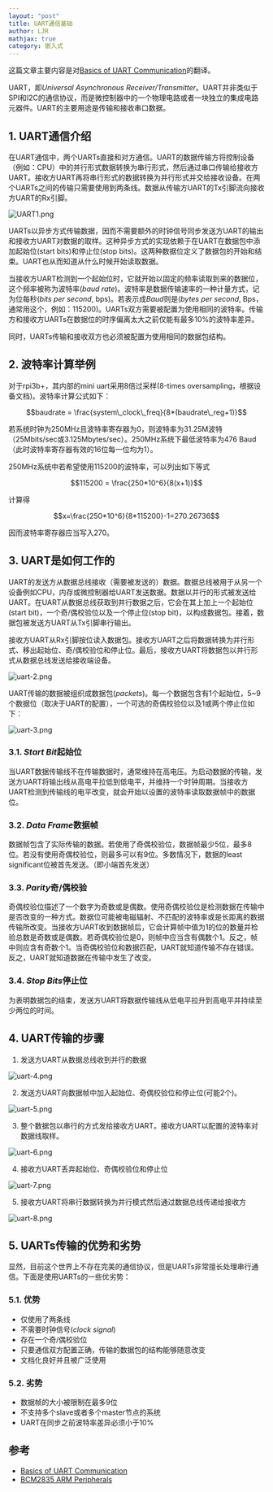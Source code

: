 ```yaml
---
layout: "post"
title: UART通信基础
author: LJR
mathjax: true
category: 嵌入式
---
```


这篇文章主要内容是对[Basics of UART Communication](https://cs140e.sergio.bz/notes/lec4/uart-basics.pdf)的翻译。

UART，即*Universal Asynchronous Receiver/Transmitter*。UART并非类似于SPI和I2C的通信协议，而是微控制器中的一个物理电路或者一块独立的集成电路元器件。UART的主要用途是传输和接收串口数据。

## 1. UART通信介绍

在UART通信中，两个UARTs直接和对方通信。UART的数据传输方将控制设备（例如：CPU）中的并行形式数据转换为串行形式，然后通过串口传输给接收方UART。接收方UART再将串行形式的数据转换为并行形式并交给接收设备。在两个UARTs之间的传输只需要使用到两条线。数据从传输方UART的Tx引脚流向接收方UART的Rx引脚。

![UART1.png](https://i.loli.net/2021/02/23/QRB6IdnTmepPCxS.png)

UARTs以异步方式传输数据，因而不需要额外的时钟信号同步发送方UART的输出和接收方UART对数据的取样。这种异步方式的实现依赖于在UART在数据包中添加起始位(start bits)和停止位(stop bits)。这两种数据位定义了数据包的开始和结束。UART也从而知道从什么时候开始读取数据。

当接收方UART检测到一个起始位时，它就开始以固定的频率读取到来的数据位，这个频率被称为波特率(*baud rate*)。波特率是数据传输速率的一种计量方式，记为位每秒(*bits per second*, bps)。若表示成*Baud*则是(*bytes per second*, Bps，通常用这个，例如：115200)。UARTs双方需要被配置为使用相同的波特率。传输方和接收方UARTs在数据位的时序偏离太大之前仅能有最多10%的波特率差异。

同时，UARTs传输和接收双方也必须被配置为使用相同的数据包结构。

## 2. 波特率计算举例

对于rpi3b+，其内部的mini uart采用8倍过采样(8-times oversampling，根据设备文档)。波特率计算公式如下：

$$baudrate = \frac{system\_clock\_freq}{8*(baudrate\_reg+1)}$$

若系统时钟为250MHz且波特率寄存器为0，则波特率为31.25M波特（25Mbits/sec或3.125Mbytes/sec）。250MHz系统下最低波特率为476 Baud（此时波特率寄存器有效的16位每一位均为1）。

250MHz系统中若希望使用115200的波特率，可以列出如下等式

$$115200 = \frac{250*10^6}{8(x+1)}$$

计算得

$$x=\frac{250*10^6}{8*115200}-1=270.26736$$

因而波特率寄存器应当写入270。

## 3. UART是如何工作的

UART的发送方从数据总线接收（需要被发送的）数据。数据总线被用于从另一个设备例如CPU，内存或微控制器给UART发送数据。数据以并行的形式被发送给UART。在UART从数据总线获取到并行数据之后，它会在其上加上一个起始位(start bit)，一个奇/偶校验位以及一个停止位(stop bit)，以构成数据包。接着，数据包被发送方UART从Tx引脚串行输出。

接收方UART从Rx引脚按位读入数据包。接收方UART之后将数据转换为并行形式、移出起始位、奇/偶校验位和停止位。最后，接收方UART将数据包以并行形式从数据总线发送给接收端设备。

![uart-2.png](https://i.loli.net/2021/02/23/bwUZmWptjgL4VX3.png)

UART传输的数据被组织成数据包(*packets*)。每一个数据包含有1个起始位，5~9个数据位（取决于UART的配置），一个可选的奇偶校验位以及1或两个停止位如下：

![uart-3.png](https://i.loli.net/2021/02/23/8dWkIexlQO3hZLC.png)

### 3.1. *Start Bit*起始位

当UART数据传输线不在传输数据时，通常维持在高电压。为启动数据的传输，发送方UART将输出线从高电平拉低到低电平，并维持一个时钟周期。当接收方UART检测到传输线的电平改变，就会开始以设置的波特率读取数据帧中的数据位。

### 3.2. *Data Frame*数据帧

数据帧包含了实际传输的数据。若使用了奇偶校验位，数据帧最少5位，最多8位。若没有使用奇偶校验位，则最多可以有9位。多数情况下，数据的least significant位被首先发送。（即小端首先发送）

### 3.3. *Parity*奇/偶校验

奇偶校验位描述了一个数字为奇数或是偶数。使用奇偶校验位是检测数据在传输中是否改变的一种方式。数据位可能被电磁辐射、不匹配的波特率或是长距离的数据传输所改变。当接收方UART收到数据帧后，它会计算帧中值为1的位的数量并检验总数是奇数或是偶数。若奇偶校验位是0，则帧中应当含有偶数个1。反之，帧中则应含有奇数个1。当奇偶校验位和数据匹配，UART就知道传输不存在错误。反之，UART就知道数据在传输中发生了改变。

### 3.4. *Stop Bits*停止位

为表明数据包的结束，发送方UART将数据传输线从低电平拉升到高电平并持续至少两位的时间。

## 4. UART传输的步骤

1. 发送方UART从数据总线收到并行的数据

![uart-4.png](https://i.loli.net/2021/02/23/wRVGjC1UDiKpxv5.png)

2. 发送方UART向数据帧中加入起始位、奇偶校验位和停止位(可能2个)。

![uart-5.png](https://i.loli.net/2021/02/23/xH4aSMrD3G8zJ9k.png)

3. 整个数据包以串行的方式发给接收方UART。接收方UART以配置的波特率对数据线取样。

![uart-6.png](https://i.loli.net/2021/02/23/wtRr8QpN1WoK3gT.png)

4. 接收方UART丢弃起始位、奇偶校验位和停止位

![uart-7.png](https://i.loli.net/2021/02/23/bk3PtDqswV8vjol.png)

5. 接收方UART将串行数据转换为并行模式然后通过数据总线传递给接收方

![uart-8.png](https://i.loli.net/2021/02/23/WTnCXODaL9NuJB1.png)

## 5. UARTs传输的优势和劣势

显然，目前这个世界上不存在完美的通信协议，但是UARTs非常擅长处理串行通信。下面是使用UARTs的一些优劣势：

### 5.1. 优势

+ 仅使用了两条线
+ 不需要时钟信号(*clock signal*)
+ 存在一个奇/偶校验位
+ 只要通信双方配置正确，传输的数据包的结构能够随意改变
+ 文档化良好并且被广泛使用

### 5.2. 劣势

+ 数据帧的大小被限制在最多9位
+ 不支持多个slave或者多个master节点的系统
+ UART在同步之前波特率差异必须小于10%

## 参考

+ [Basics of UART Communication](https://cs140e.sergio.bz/notes/lec4/uart-basics.pdf)
+ [BCM2835 ARM Peripherals](https://cs140e.sergio.bz/docs/BCM2837-ARM-Peripherals.pdf)
